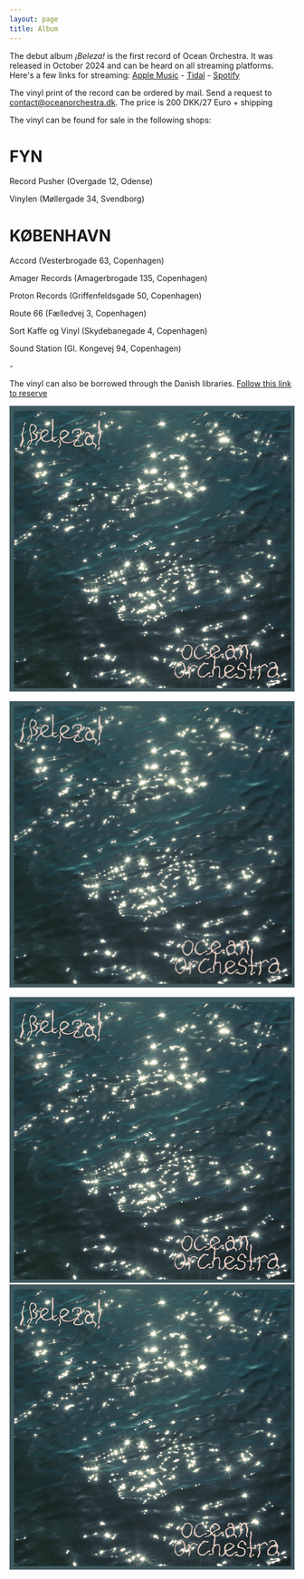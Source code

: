 ```yaml
---
layout: page
title: Album
---
```

The debut album _¡Beleza!_ is the first record of Ocean Orchestra. It was released in October 2024 and can be heard on all streaming platforms. Here's a few links for streaming: [Apple Music](https://music.apple.com/us/album/beleza/1750691431) - [Tidal](https://tidal.com/browse/artist/5822460?u) - [Spotify](https://open.spotify.com/album/7A27IT0V5p85C3orWxp5Sn?si=YViaemy9SDqbitJqbpBhgw)

The vinyl print of the record can be ordered by mail. Send a request to [contact@oceanorchestra.dk](mailto:contact@oceanorchestra.dk). The price is 200 DKK/27 Euro + shipping

The vinyl can be found for sale in the following shops:

# FYN

Record Pusher (Overgade 12, Odense)

Vinylen (Møllergade 34, Svendborg)

# KØBENHAVN

Accord (Vesterbrogade 63, Copenhagen)

Amager Records (Amagerbrogade 135, Copenhagen)

Proton Records (Griffenfeldsgade 50, Copenhagen)

Route 66 (Fælledvej 3, Copenhagen)

Sort Kaffe og Vinyl (Skydebanegade 4, Copenhagen)

Sound Station (Gl. Kongevej 94, Copenhagen)

\-

The vinyl can also be borrowed through the Danish libraries. [Follow this link to reserve](https://bibliotek.dk/materiale/-beleza-_ocean-orchestra/work-of%3A870970-basis%3A139621328?type=musik+%28grammofonplade%29&tid=ZeiB917556020208916809861)

![](/media/o_o_digi_cover_3600_01%20-%20Kopi.tif)

![](/media/cover_Ocean%20Orchestra%20-%20Beleza.jpg)

![](/media/o_o_digi_cover_3600_01%20-%20Kopi.tif)![](/media/o_o_digi_cover_3600_01%20-%20Kopi.tif)